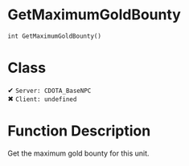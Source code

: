 # GetMaximumGoldBounty
```
int GetMaximumGoldBounty()
```
# Class
✔ `Server: CDOTA_BaseNPC`  
✖ `Client: undefined`  

# Function Description
Get the maximum gold bounty for this unit.
